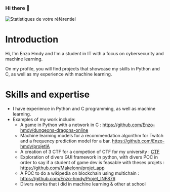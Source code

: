 ### Hi there 👋
![Statistiques de votre référentiel](https://github-readme-stats.vercel.app/api?username=enzo-hmdy&show_icons=true)

# Introduction

Hi, I'm Enzo Hmdy and I'm a student in IT with a focus on cybersecurity and machine learning.

On my profile, you will find projects that showcase my skills in Python and C, as well as my experience with machine learning.

# Skills and expertise

- I have experience in Python and C programming, as well as machine learning.
- Examples of my work include:
    - A game in Python with a network in C : https://github.com/Enzo-hmdy/dungeons-dragons-online 
    - Machine learning models for a recommendation algorithm for Twitch and a frequency prediction model for a bar. https://github.com/Enzo-hmdy/projetIA
    - A creation of 3 CTF for a competion of CTF for my university : [CTF](https://github.com/Enzo-hmdy/Projet_secu_INSA2021)
    - Exploration of divers GUI framework in python, with divers POC in order to say if a student of game dev is feasable with theses projets : https://github.com/Makelonn/projet_app
    - A POC to do a wikipedia on blockchain using multichain : https://github.com/Enzo-hmdy/Projet_INF876
    - Divers works that i did in machine learning & other at school




<!--
**Enzo-hmdy/enzo-hmdy** is a ✨ _special_ ✨ repository because its `README.md` (this file) appears on your GitHub profile.

Here are some ideas to get you started:

- 🔭 I’m currently working on ...
- 🌱 I’m currently learning ...
- 👯 I’m looking to collaborate on ...
- 🤔 I’m looking for help with ...
- 💬 Ask me about ...
- 📫 How to reach me: ...
- 😄 Pronouns: ...
- ⚡ Fun fact: ...
-->
